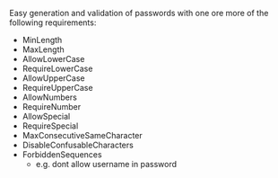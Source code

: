 Easy generation and validation of passwords with one ore more of the following requirements:
- MinLength
- MaxLength
- AllowLowerCase
- RequireLowerCase
- AllowUpperCase
- RequireUpperCase
- AllowNumbers
- RequireNumber
- AllowSpecial
- RequireSpecial
- MaxConsecutiveSameCharacter
- DisableConfusableCharacters
- ForbiddenSequences
    -  e.g. dont allow username in password
 
